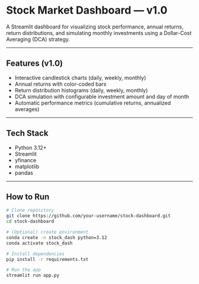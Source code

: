 # Stock Market Dashboard — v1.0

A Streamlit dashboard for visualizing stock performance, annual returns, return distributions, and simulating monthly investments using a Dollar-Cost Averaging (DCA) strategy.

---

## Features (v1.0)

- Interactive candlestick charts (daily, weekly, monthly)
- Annual returns with color-coded bars
- Return distribution histograms (daily, weekly, monthly)
- DCA simulation with configurable investment amount and day of month
- Automatic performance metrics (cumulative returns, annualized averages)

---

## Tech Stack

- Python 3.12+
- Streamlit
- yfinance
- matplotlib
- pandas

---

## How to Run

```bash
# Clone repository
git clone https://github.com/your-username/stock-dashboard.git
cd stock-dashboard

# (Optional) create environment
conda create -n stock_dash python=3.12
conda activate stock_dash

# Install dependencies
pip install -r requirements.txt

# Run the app
streamlit run app.py
```
